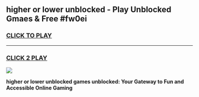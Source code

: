
## higher or lower unblocked - Play Unblocked Gmaes & Free #fw0ei
<h3>
<a href="https://news.freeplayer.one?title=higher_or_lower_unblocked&ref=03M">CLICK TO PLAY</a></h3>
<hr>

<h3>
<a href="https://news.freeplayer.one?title=higher_or_lower_unblocked&ref=03M">CLICK 2 PLAY</a>
  
</h3>

<a href="https://news.freeplayer.one?title=higher_or_lower_unblocked&ref=03M"><img src="https://clearcache.store/games.png"></a>


**higher or lower unblocked games unblocked: Your Gateway to Fun and Accessible Online Gaming**
